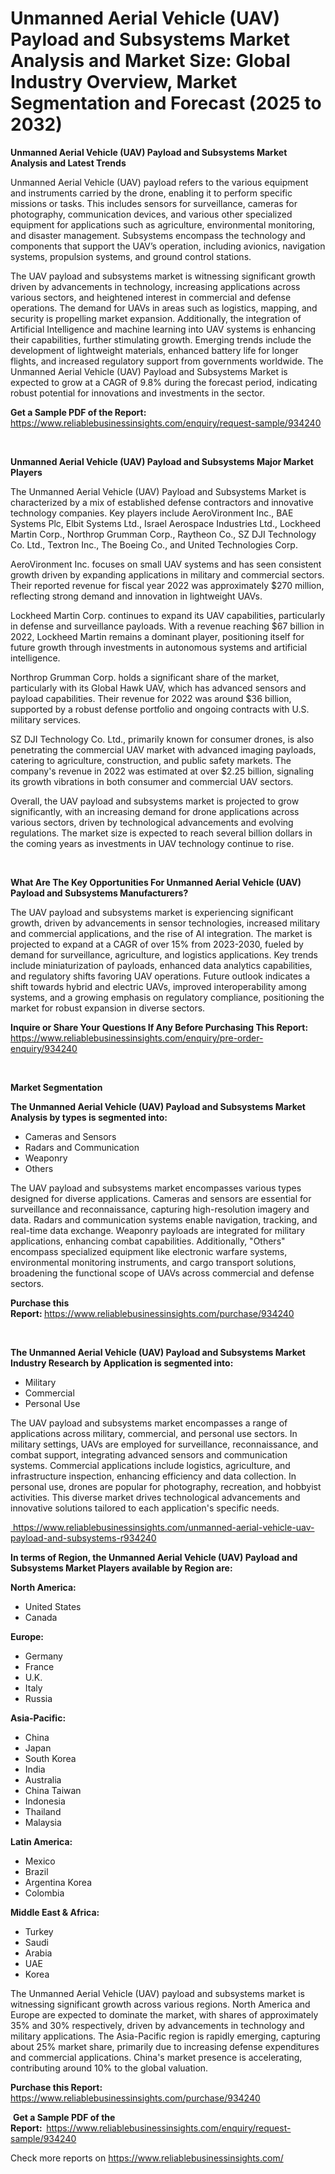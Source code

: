 <p><h1>Unmanned Aerial Vehicle (UAV) Payload and Subsystems Market Analysis and Market Size: Global Industry Overview, Market Segmentation and Forecast (2025 to 2032)</h1></p><p><strong>Unmanned Aerial Vehicle (UAV) Payload and Subsystems Market Analysis and Latest Trends</strong></p>
<p><p>Unmanned Aerial Vehicle (UAV) payload refers to the various equipment and instruments carried by the drone, enabling it to perform specific missions or tasks. This includes sensors for surveillance, cameras for photography, communication devices, and various other specialized equipment for applications such as agriculture, environmental monitoring, and disaster management. Subsystems encompass the technology and components that support the UAV’s operation, including avionics, navigation systems, propulsion systems, and ground control stations. </p><p>The UAV payload and subsystems market is witnessing significant growth driven by advancements in technology, increasing applications across various sectors, and heightened interest in commercial and defense operations. The demand for UAVs in areas such as logistics, mapping, and security is propelling market expansion. Additionally, the integration of Artificial Intelligence and machine learning into UAV systems is enhancing their capabilities, further stimulating growth. Emerging trends include the development of lightweight materials, enhanced battery life for longer flights, and increased regulatory support from governments worldwide. The Unmanned Aerial Vehicle (UAV) Payload and Subsystems Market is expected to grow at a CAGR of 9.8% during the forecast period, indicating robust potential for innovations and investments in the sector.</p></p>
<p><strong>Get a Sample PDF of the Report:&nbsp;</strong> <a href="https://www.reliablebusinessinsights.com/enquiry/request-sample/934240?utm_campaign=3045&utm_medium=2&utm_source=Github&utm_content=ia&utm_term=11042025&utm_id=unmanned-aerial-vehicle-uav-payload-and-subsystems">https://www.reliablebusinessinsights.com/enquiry/request-sample/934240</a></p>
<p>&nbsp;</p>
<p><strong>Unmanned Aerial Vehicle (UAV) Payload and Subsystems Major Market Players</strong></p>
<p><p>The Unmanned Aerial Vehicle (UAV) Payload and Subsystems Market is characterized by a mix of established defense contractors and innovative technology companies. Key players include AeroVironment Inc., BAE Systems Plc, Elbit Systems Ltd., Israel Aerospace Industries Ltd., Lockheed Martin Corp., Northrop Grumman Corp., Raytheon Co., SZ DJI Technology Co. Ltd., Textron Inc., The Boeing Co., and United Technologies Corp.</p><p>AeroVironment Inc. focuses on small UAV systems and has seen consistent growth driven by expanding applications in military and commercial sectors. Their reported revenue for fiscal year 2022 was approximately $270 million, reflecting strong demand and innovation in lightweight UAVs.</p><p>Lockheed Martin Corp. continues to expand its UAV capabilities, particularly in defense and surveillance payloads. With a revenue reaching $67 billion in 2022, Lockheed Martin remains a dominant player, positioning itself for future growth through investments in autonomous systems and artificial intelligence.</p><p>Northrop Grumman Corp. holds a significant share of the market, particularly with its Global Hawk UAV, which has advanced sensors and payload capabilities. Their revenue for 2022 was around $36 billion, supported by a robust defense portfolio and ongoing contracts with U.S. military services.</p><p>SZ DJI Technology Co. Ltd., primarily known for consumer drones, is also penetrating the commercial UAV market with advanced imaging payloads, catering to agriculture, construction, and public safety markets. The company's revenue in 2022 was estimated at over $2.25 billion, signaling its growth vibrations in both consumer and commercial UAV sectors.</p><p>Overall, the UAV payload and subsystems market is projected to grow significantly, with an increasing demand for drone applications across various sectors, driven by technological advancements and evolving regulations. The market size is expected to reach several billion dollars in the coming years as investments in UAV technology continue to rise.</p></p>
<p>&nbsp;</p>
<p><strong>What Are The Key Opportunities For Unmanned Aerial Vehicle (UAV) Payload and Subsystems Manufacturers?</strong></p>
<p><p>The UAV payload and subsystems market is experiencing significant growth, driven by advancements in sensor technologies, increased military and commercial applications, and the rise of AI integration. The market is projected to expand at a CAGR of over 15% from 2023-2030, fueled by demand for surveillance, agriculture, and logistics applications. Key trends include miniaturization of payloads, enhanced data analytics capabilities, and regulatory shifts favoring UAV operations. Future outlook indicates a shift towards hybrid and electric UAVs, improved interoperability among systems, and a growing emphasis on regulatory compliance, positioning the market for robust expansion in diverse sectors.</p></p>
<p><strong>Inquire or Share Your Questions If Any Before Purchasing This Report:</strong> <a href="https://www.reliablebusinessinsights.com/enquiry/pre-order-enquiry/934240?utm_campaign=3045&utm_medium=2&utm_source=Github&utm_content=ia&utm_term=11042025&utm_id=unmanned-aerial-vehicle-uav-payload-and-subsystems">https://www.reliablebusinessinsights.com/enquiry/pre-order-enquiry/934240</a></p>
<p>&nbsp;</p>
<p><strong>Market Segmentation</strong></p>
<p><strong>The Unmanned Aerial Vehicle (UAV) Payload and Subsystems Market Analysis by types is segmented into:</strong></p>
<p><ul><li>Cameras and Sensors</li><li>Radars and Communication</li><li>Weaponry</li><li>Others</li></ul></p>
<p><p>The UAV payload and subsystems market encompasses various types designed for diverse applications. Cameras and sensors are essential for surveillance and reconnaissance, capturing high-resolution imagery and data. Radars and communication systems enable navigation, tracking, and real-time data exchange. Weaponry payloads are integrated for military applications, enhancing combat capabilities. Additionally, "Others" encompass specialized equipment like electronic warfare systems, environmental monitoring instruments, and cargo transport solutions, broadening the functional scope of UAVs across commercial and defense sectors.</p></p>
<p><strong>Purchase this Report:&nbsp;</strong><a href="https://www.reliablebusinessinsights.com/purchase/934240?utm_campaign=3045&utm_medium=2&utm_source=Github&utm_content=ia&utm_term=11042025&utm_id=unmanned-aerial-vehicle-uav-payload-and-subsystems">https://www.reliablebusinessinsights.com/purchase/934240</a></p>
<p>&nbsp;</p>
<p><strong>The Unmanned Aerial Vehicle (UAV) Payload and Subsystems Market Industry Research by Application is segmented into:</strong></p>
<p><ul><li>Military</li><li>Commercial</li><li>Personal Use</li></ul></p>
<p><p>The UAV payload and subsystems market encompasses a range of applications across military, commercial, and personal use sectors. In military settings, UAVs are employed for surveillance, reconnaissance, and combat support, integrating advanced sensors and communication systems. Commercial applications include logistics, agriculture, and infrastructure inspection, enhancing efficiency and data collection. In personal use, drones are popular for photography, recreation, and hobbyist activities. This diverse market drives technological advancements and innovative solutions tailored to each application's specific needs.</p></p>
<p><a href="https://www.reliablebusinessinsights.com/unmanned-aerial-vehicle-uav-payload-and-subsystems-r934240?utm_campaign=3045&utm_medium=2&utm_source=Github&utm_content=ia&utm_term=11042025&utm_id=unmanned-aerial-vehicle-uav-payload-and-subsystems">&nbsp;https://www.reliablebusinessinsights.com/unmanned-aerial-vehicle-uav-payload-and-subsystems-r934240</a></p>
<p><strong>In terms of Region, the Unmanned Aerial Vehicle (UAV) Payload and Subsystems Market Players available by Region are:</strong></p>
<p>
    <p> <strong> North America: </strong>
        <ul>
            <li>United States</li>
            <li>Canada</li>
        </ul>
        </p> 
    <p> <strong> Europe: </strong>
        <ul>
            <li>Germany</li>
            <li>France</li>
            <li>U.K.</li>
            <li>Italy</li>
            <li>Russia</li>
        </ul>
        </p> 
    <p> <strong> Asia-Pacific: </strong>
        <ul>
            <li>China</li>
            <li>Japan</li>
            <li>South Korea</li>
            <li>India</li>
            <li>Australia</li>
            <li>China Taiwan</li>
            <li>Indonesia</li>
            <li>Thailand</li>
            <li>Malaysia</li>
        </ul>
        </p> 
    <p> <strong> Latin America: </strong>
        <ul>
            <li>Mexico</li>
            <li>Brazil</li>
            <li>Argentina Korea</li>
            <li>Colombia</li>
        </ul>
        </p> 
    <p> <strong> Middle East & Africa: </strong>
        <ul>
            <li>Turkey</li>
            <li>Saudi</li>
            <li>Arabia</li>
            <li>UAE</li>
            <li>Korea</li>
        </ul>
    </p>
    </p>
<p><p>The Unmanned Aerial Vehicle (UAV) payload and subsystems market is witnessing significant growth across various regions. North America and Europe are expected to dominate the market, with shares of approximately 35% and 30% respectively, driven by advancements in technology and military applications. The Asia-Pacific region is rapidly emerging, capturing about 25% market share, primarily due to increasing defense expenditures and commercial applications. China's market presence is accelerating, contributing around 10% to the global valuation.</p></p>
<p><strong>Purchase this Report: </strong><a href="https://www.reliablebusinessinsights.com/purchase/934240?utm_campaign=3045&utm_medium=2&utm_source=Github&utm_content=ia&utm_term=11042025&utm_id=unmanned-aerial-vehicle-uav-payload-and-subsystems">https://www.reliablebusinessinsights.com/purchase/934240</a></p>
<p>&nbsp;<strong>Get a Sample PDF of the Report:&nbsp;&nbsp;</strong><a href="https://www.reliablebusinessinsights.com/enquiry/request-sample/934240?utm_campaign=3045&utm_medium=2&utm_source=Github&utm_content=ia&utm_term=11042025&utm_id=unmanned-aerial-vehicle-uav-payload-and-subsystems">https://www.reliablebusinessinsights.com/enquiry/request-sample/934240</a></p>
<p><strong></strong></p>
<p>Check more reports on <a href="https://www.reliablebusinessinsights.com/?utm_campaign=3045&utm_medium=2&utm_source=Github&utm_content=ia&utm_term=11042025&utm_id=unmanned-aerial-vehicle-uav-payload-and-subsystems">https://www.reliablebusinessinsights.com/</a></p>